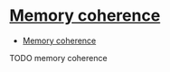 # [Memory coherence](https://en.wikipedia.org/wiki/Memory_coherence)

- [Memory coherence](#memory-coherence)




















TODO memory coherence